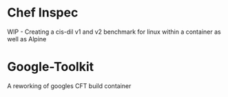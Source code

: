 # Chef Inspec
WIP - Creating a cis-dil v1 and v2 benchmark for linux within a container as well as Alpine

# Google-Toolkit
A reworking of googles CFT build container
